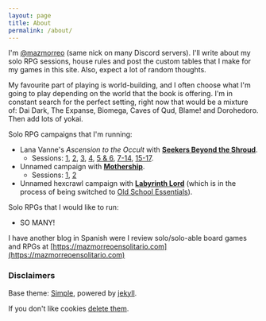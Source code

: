 ```yaml
---
layout: page
title: About
permalink: /about/
---
```


I'm [@mazmorreo](https://twitter.com/mazmorreo) (same nick on many Discord
servers). I'll write about my solo RPG sessions, house rules and post the
custom tables that I make for my games in this site. Also, expect a lot of
random thoughts.

My favourite part of playing is world-building, and I often choose what I'm
going to play depending on the world that the book is offering. I'm in constant
search for the perfect setting, right now that would be a mixture of: Dai Dark,
The Expanse, Biomega, Caves of Qud, Blame! and Dorohedoro. Then add lots of
yokai.

Solo RPG campaigns that I'm running: 

* Lana Vanne's *Ascension to the Occult* with **[Seekers Beyond the
  Shroud](https://blackoathgames.com/seekers-beyond-the-shroud)**.
  * Sessions: [1]({{site.baseurl}}/2020/02/25/play-report-burning-spices/),
  [2]({{site.baseurl}}/2020/02/27/play-report-the-egyptian-amulet/),
  [3]({{site.baseurl}}/2020/03/11/play-report-the-poison-research-lab/),
  [4]({{site.baseurl}}/2020/03/25/play-report-vice-and-virtue-tea-shop/),
  [5 &
  6]({{site.baseurl}}/2020/03/26/play-report-the-sinister-industrial-complex/),
  [7-14]({{site.baseurl}}/2020/03/27/play-report-more-than-a-week-of-magic-ritual-training/),
  [15-17]({{site.baseurl}}/2020/03/28/play-report-capture-the-thief-of-the-resurrection-gem/).
* Unnamed campaign with
  **[Mothership](http://www.tuesdayknightgames.com/mothership)**.
  * Sessions:
    [1]({{site.baseurl}}/2020/02/29/play-report-faust-cherubim-king-10-704/), [2]({{site.baseurl}}/2020/03/29/play-report-mothership-frozen-dreams/)
* Unnamed hexcrawl campaign with **[Labyrinth
  Lord](https://www.drivethrurpg.com/product/78524/Advanced-Edition-Companion-Labyrinth-Lord-noart-version)**
  (which is in the process of being switched to [Old School
  Essentials](https://necroticgnome.com/collections/old-school-essentials)).

Solo RPGs that I would like to run:

* SO MANY!

I have another blog in Spanish were I review solo/solo-able board games and
RPGs at [https://mazmorreoensolitario.com](https://mazmorreoensolitario.com)


### Disclaimers

Base theme: [Simple](https://github.com/wild-flame/jekyll-simpl), powered by
[jekyll](https://github.com/jekyll/jekyll).

If you don't like cookies [delete
them](https://www.google.co.uk/search?q=how+to+delete+cookies).
